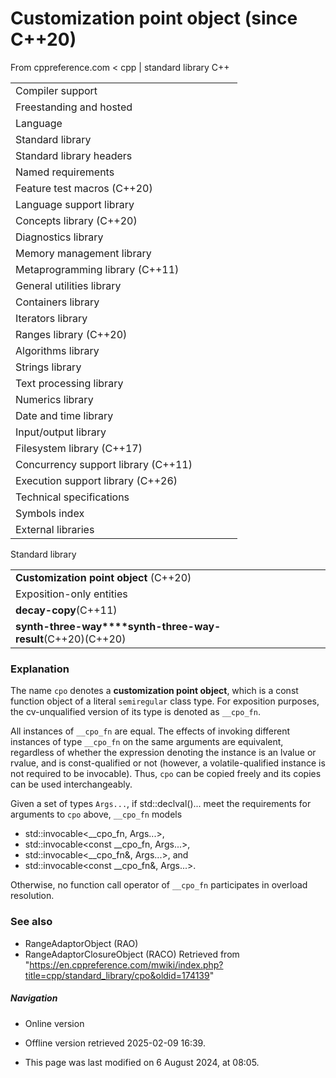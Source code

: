 # Customization point object (since C++20)

From cppreference.com
< cpp‎ | standard library
C++

|  |  |  |  |  |
| --- | --- | --- | --- | --- |
| Compiler support | | | | |
| Freestanding and hosted | | | | |
| Language | | | | |
| Standard library | | | | |
| Standard library headers | | | | |
| Named requirements | | | | |
| Feature test macros (C++20) | | | | |
| Language support library | | | | |
| Concepts library (C++20) | | | | |
| Diagnostics library | | | | |
| Memory management library | | | | |
| Metaprogramming library (C++11) | | | | |
| General utilities library | | | | |
| Containers library | | | | |
| Iterators library | | | | |
| Ranges library (C++20) | | | | |
| Algorithms library | | | | |
| Strings library | | | | |
| Text processing library | | | | |
| Numerics library | | | | |
| Date and time library | | | | |
| Input/output library | | | | |
| Filesystem library (C++17) | | | | |
| Concurrency support library (C++11) | | | | |
| Execution support library (C++26) | | | | |
| Technical specifications | | | | |
| Symbols index | | | | |
| External libraries | | | | |

Standard library

|  |  |  |  |  |
| --- | --- | --- | --- | --- |
| ****Customization point object**** (C++20) | | | | |
| Exposition-only entities | | | | |
| **decay-copy**(C++11) | | | | |
| **synth-three-way****synth-three-way-result**(C++20)(C++20) | | | | |

### Explanation

The name `cpo` denotes a **customization point object**, which is a const function object of a literal `semiregular` class type. For exposition purposes, the cv-unqualified version of its type is denoted as `__cpo_fn`.

All instances of `__cpo_fn` are equal. The effects of invoking different instances of type `__cpo_fn` on the same arguments are equivalent, regardless of whether the expression denoting the instance is an lvalue or rvalue, and is const-qualified or not (however, a volatile-qualified instance is not required to be invocable). Thus, `cpo` can be copied freely and its copies can be used interchangeably.

Given a set of types `Args...`, if std::declval<Args>()... meet the requirements for arguments to `cpo` above, `__cpo_fn` models

- std::invocable<__cpo_fn, Args...>,
- std::invocable<const __cpo_fn, Args...>,
- std::invocable<__cpo_fn&, Args...>, and
- std::invocable<const __cpo_fn&, Args...>.

Otherwise, no function call operator of `__cpo_fn` participates in overload resolution.

### See also

- RangeAdaptorObject (RAO)
- RangeAdaptorClosureObject (RACO)
Retrieved from "<https://en.cppreference.com/mwiki/index.php?title=cpp/standard_library/cpo&oldid=174139>"

##### Navigation

- Online version
- Offline version retrieved 2025-02-09 16:39.

- This page was last modified on 6 August 2024, at 08:05.